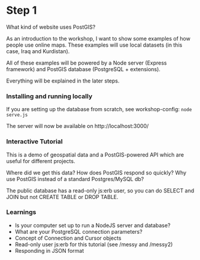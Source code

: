 # Step 1

What kind of website uses PostGIS?

As an introduction to the workshop, I want to show some examples of how
people use online maps.  These examples will use local datasets (in this
case, Iraq and Kurdistan).

All of these examples will be powered by a Node server (Express framework)
and PostGIS database (PostgreSQL + extensions).

Everything will be explained in the later steps.

### Installing and running locally

If you are setting up the database from scratch, see workshop-config: ```node serve.js```

The server will now be available on http://localhost:3000/

### Interactive Tutorial

This is a demo of geospatial data and a PostGIS-powered API which are useful for different projects.

Where did we get this data? How does PostGIS respond so quickly? Why use PostGIS
instead of a standard Postgres/MySQL db?

The public database has a read-only js:erb user, so you can do SELECT and JOIN
but not CREATE TABLE or DROP TABLE.

### Learnings

- Is your computer set up to run a NodeJS server and database?
- What are your PostgreSQL connection parameters?
- Concept of Connection and Cursor objects
- Read-only user js:erb for this tutorial (see /messy and /messy2)
- Responding in JSON format
